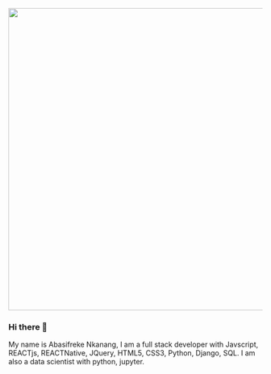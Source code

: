 <p align="middle">
  <img width="600" src="https://camo.githubusercontent.com/8847cc086ad4e08b4d52c0588b0e641fc8364c2fde6a09cdf8144ae75a537e0f/68747470733a2f2f6769646967692e636f6d2f63646e2f6c6f76652e676966"/>
</p>

### Hi there 👋

<!--


Here are some ideas to get you started:

- 🔭 I’m currently working on ...
- 🌱 I’m currently learning ...
- 👯 I’m looking to collaborate on ...any web dev or data science project
- 🤔 I’m looking for help with ...data science projects
- 💬 Ask me about ...anything on web development, or data science
- 📫 How to reach me: ...contact me @abasifrekenkanang@gmail.com
- 😄 Pronouns: ...He
- ⚡ Fun fact: ...
-->


My name is Abasifreke Nkanang, I am a full stack developer with Javscript, REACTjs, REACTNative, JQuery, HTML5, CSS3, Python, Django, SQL.
I am also a data scientist with python, jupyter.
